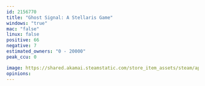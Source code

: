 ```yaml
---
id: 2156770
title: "Ghost Signal: A Stellaris Game"
windows: "true"
mac: "false"
linux: false
positive: 66
negative: 7
estimated_owners: "0 - 20000"
peak_ccu: 0

image: https://shared.akamai.steamstatic.com/store_item_assets/steam/apps/2156770/header.jpg?t=1729605994
opinions:
---
```

